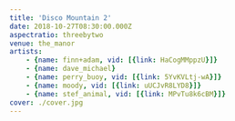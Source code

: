```yaml
---
title: 'Disco Mountain 2'
date: 2018-10-27T08:30:00.000Z
aspectratio: threebytwo
venue: the_manor
artists:
    - {name: finn+adam, vid: [{link: HaCogMMppzU}]}
    - {name: dave_michael}
    - {name: perry_buoy, vid: [{link: 5YvKVLtj-wA}]}
    - {name: moody, vid: [{link: uUCJvR8LYD8}]}
    - {name: stef_animal, vid: [{link: MPvTu8k6cBM}]}
cover: ./cover.jpg
---
```

